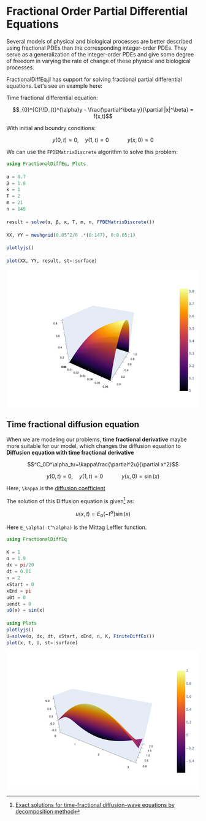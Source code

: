 # Fractional Order Partial Differential Equations

Several models of physical and biological processes are better described using fractional PDEs than the corresponding integer-order PDEs. They serve as a generalization of the integer-order PDEs and give some degree of freedom in varying the rate of change of these physical and biological processes.

FractionalDiffEq.jl has support for solving fractional partial differential equations. Let's see an example here:

Time fractional differential equation:

```math
_{0}^{C}\!D_{t}^{\alpha}y - \frac{\partial^\beta y}{\partial |x|^\beta} = f(x,t)
```

With initial and boundry conditions:

```math
y(0,t) = 0, \quad y(1,t) = 0 \qquad  \quad y(x,0) = 0
```

We can use the ```FPDEMatrixDiscrete``` algorithm to solve this problem:

```julia
using FractionalDiffEq, Plots

α = 0.7
β = 1.8
κ = 1
T = 2
m = 21
n = 148

result = solve(α, β, κ, T, m, n, FPDEMatrixDiscrete())

XX, YY = meshgrid(0.05^2/6 .*(0:147), 0:0.05:1)

plotlyjs()

plot(XX, YY, result, st=:surface)
```

![Diffusion](./assets/diffusion.png)

## Time fractional diffusion equation

When we are modeling our problems, **time fractional derivative** maybe more suitable for our model, which changes the diffusion equation to **Diffusion equation with time fractional derivative**

```math
^C_0D^\alpha_tu=\kappa\frac{\partial^2u}{\partial x^2}
```

```math
y(0,t) = 0, \quad y(1,t) = 0 \qquad  \quad y(x,0) = \sin(x)
```

Here, ``\kappa`` is the [diffusion coefficient](https://en.wikipedia.org/wiki/Mass_diffusivity)

The solution of this Diffusion equation is given[^1] as:

```math
u(x, t) = E_\alpha(-t^\alpha)\sin(x)
```

Here ``E_\alpha(-t^\alpha)`` is the Mittag Leffler function.

```julia
using FractionalDiffEq

K = 1
α = 1.9
dx = pi/20
dt = 0.01
n = 2
xStart = 0
xEnd = pi
u0t = 0
uendt = 0
u0(x) = sin(x)

using Plots
plotlyjs()
U=solve(α, dx, dt, xStart, xEnd, n, K, FiniteDiffEx())
plot(x, t, U, st=:surface)
```

![DiffusionEx](./assets/finitediffex.png)


[^1]: [Exact solutions for time-fractional diffusion-wave equations by decomposition method](https://doi.org/10.1088/0031-8949%2F75%2F1%2F008)